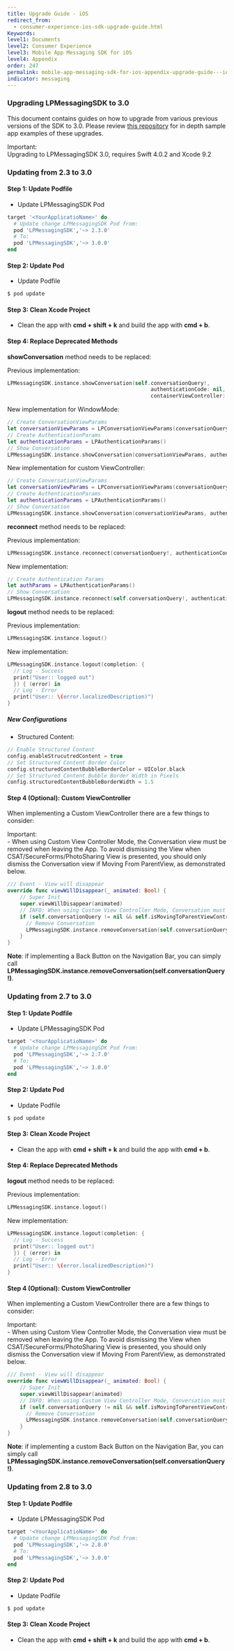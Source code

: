```yaml
---
title: Upgrade Guide - iOS
redirect_from:
  - consumer-experience-ios-sdk-upgrade-guide.html
Keywords:
level1: Documents
level2: Consumer Experience
level3: Mobile App Messaging SDK for iOS
level4: Appendix
order: 247
permalink: mobile-app-messaging-sdk-for-ios-appendix-upgrade-guide---ios.html
indicator: messaging
---
```


### Upgrading LPMessagingSDK to 3.0

This document contains guides on how to upgrade from various previous versions of the SDK to 3.0. Please review [this repository](https://github.com/LivePersonInc/Upgrade_examples_to_SDK3.0) for in depth sample app examples of these upgrades.

<div class="important">
Important:
</div>
Upgrading to LPMessagingSDK 3.0, requires Swift 4.0.2 and Xcode 9.2

### Updating from 2.3 to 3.0

#### Step 1: Update Podfile

* Update LPMessagingSDK Pod

```ruby
target '<YourApplicatioName>' do
  # Update change LPMessagingSDK Pod from:
  pod 'LPMessagingSDK','~> 2.3.0'
  # To:
  pod 'LPMessagingSDK','~> 3.0.0'
end
```

#### Step 2: Update Pod

* Update Podfile

```sh
$ pod update
```

#### Step 3: Clean Xcode Project

* Clean the app with **cmd + shift + k** and build the app with **cmd + b**.


#### Step 4: Replace Deprecated Methods

**showConversation** method needs to be replaced:

Previous implementation:

```swift
LPMessagingSDK.instance.showConversation(self.conversationQuery!,
                                              authenticationCode: nil,
                                              containerViewController: nil)
```

New implementation for WindowMode:

```swift
// Create ConversationViewParams
let conversationViewParams = LPConversationViewParams(conversationQuery: self.conversationQuery!, containerViewController: nil, isViewOnly: false)
// Create AuthenticationParams
let authenticationParams = LPAuthenticationParams()
// Show Conversation
LPMessagingSDK.instance.showConversation(conversationViewParams, authenticationParams: authenticationParams)
```

New implementation for custom ViewController:

```swift
// Create ConversationViewParams
let conversationViewParams = LPConversationViewParams(conversationQuery: self.conversationQuery!, containerViewController: viewController, isViewOnly: false)
// Create AuthenticationParams
let authenticationParams = LPAuthenticationParams()
// Show Conversation
LPMessagingSDK.instance.showConversation(conversationViewParams, authenticationParams: authenticationParams)
```

**reconnect** method needs to be replaced:

Previous implementation:

```swift
LPMessagingSDK.instance.reconnect(conversationQuery!, authenticationCode: "")
```

New implementation:

```swift
// Create Authentication Params
let authParams = LPAuthenticationParams()
// Show Conversation
LPMessagingSDK.instance.reconnect(self.conversationQuery!, authenticationParams: authParams
```  	

**logout** method needs to be replaced:

Previous implementation:

```swift
LPMessagingSDK.instance.logout()
```

New implementation:

```swift
LPMessagingSDK.instance.logout(completion: {
  // Log - Success
  print("User:: logged out")
  }) { (error) in
  // Log - Error
  print("User:: \(error.localizedDescription)")
}
```

##### New Configurations
* Structured Content:

```swift
// Enable Structured Content
config.enableStrucutredContent = true
// Set Structured Content Border Color
config.structuredContentBubbleBorderColor = UIColor.black
// Set Structured Content Bubble Border Width in Pixels
config.structuredContentBubbleBorderWidth = 1.5
```


#### Step 4 (Optional): Custom ViewController

When implementing a Custom ViewController there are a few things to consider:

 <div class="important">
 Important:
 </div>
 - When using Custom View Controller Mode, the Conversation view must be removed when leaving the App. To avoid dismissing the View when CSAT/SecureForms/PhotoSharing View is presented, you should only dismiss the Conversation view if Moving From ParentView, as demonstrated below.

```swift
/// Event - View will disappear
override func viewWillDisappear(_ animated: Bool) {
    // Super Init
    super.viewWillDisappear(animated)
    // INFO: When using Custom View Controller Mode, Conversation must be remove when leaving the App, if the Conversation View is the current screen
    if (self.conversationQuery != nil && self.isMovingToParentViewController){
      // Remove Conversation
      LPMessagingSDK.instance.removeConversation(self.conversationQuery!)
    }
}
```

**Note**: if implementing a Back Button on the Navigation Bar, you can simply call **LPMessagingSDK.instance.removeConversation(self.conversationQuery!)**.


### Updating from 2.7 to 3.0

#### Step 1: Update Podfile

  * Update LPMessagingSDK Pod

```ruby
target '<YourApplicatioName>' do
  # Update change LPMessagingSDK Pod from:
  pod 'LPMessagingSDK','~> 2.7.0'
  # To:
  pod 'LPMessagingSDK','~> 3.0.0'
end
```

#### Step 2: Update Pod

* Update Podfile

```sh
$ pod update
```

#### Step 3: Clean Xcode Project

* Clean the app with **cmd + shift + k** and build the app with **cmd + b**.


#### Step 4: Replace Deprecated Methods

**logout** method needs to be replaced:

Previous implementation:

```swift
LPMessagingSDK.instance.logout()
```

New implementation:

```swift
LPMessagingSDK.instance.logout(completion: {
  // Log - Success
  print("User:: logged out")
  }) { (error) in
  // Log - Error
  print("User:: \(error.localizedDescription)")
}
```

#### Step 4 (Optional): Custom ViewController

When implementing a Custom ViewController there are a few things to consider:

 <div class="important">
 Important:
 </div>
 - When using Custom View Controller Mode, the Conversation view must be removed when leaving the App. To avoid dismissing the View when CSAT/SecureForms/PhotoSharing View is presented, you should only dismiss the Conversation view if Moving From ParentView, as demonstrated below.

```swift
/// Event - View will disappear
override func viewWillDisappear(_ animated: Bool) {
    // Super Init
    super.viewWillDisappear(animated)
    // INFO: When using Custom View Controller Mode, Conversation must be remove when leaving the App, if the Conversation View is the current screen
    if (self.conversationQuery != nil && self.isMovingToParentViewController){
      // Remove Conversation
      LPMessagingSDK.instance.removeConversation(self.conversationQuery!)
    }
}
```

**Note**: if implementing a custom Back Button on the Navigation Bar, you can simply call **LPMessagingSDK.instance.removeConversation(self.conversationQuery!)**.



### Updating from 2.8 to 3.0

#### Step 1: Update Podfile

  * Update LPMessagingSDK Pod

```ruby
target '<YourApplicatioName>' do
  # Update change LPMessagingSDK Pod from:
  pod 'LPMessagingSDK','~> 2.8.0'
  # To:
  pod 'LPMessagingSDK','~> 3.0.0'
end
```

#### Step 2: Update Pod

* Update Podfile

```sh
$ pod update
```

#### Step 3: Clean Xcode Project

* Clean the app with **cmd + shift + k** and build the app with **cmd + b**.
